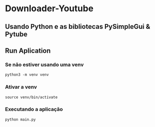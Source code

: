 # Downloader-Youtube

## Usando Python e as bibliotecas PySimpleGui & Pytube

## Run Aplication
### Se não estiver usando uma venv
```
python3 -m venv venv
```
### Ativar a venv
``` source venv/bin/activate ```
### Executando a aplicação
```
python main.py
```
